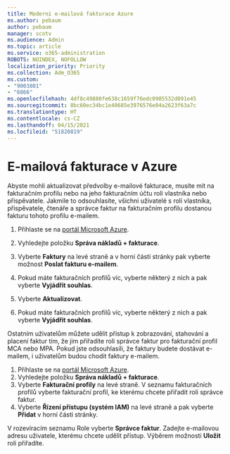 ```yaml
---
title: Moderní e-mailová fakturace Azure
ms.author: pebaum
author: pebaum
manager: scotv
ms.audience: Admin
ms.topic: article
ms.service: o365-administration
ROBOTS: NOINDEX, NOFOLLOW
localization_priority: Priority
ms.collection: Adm_O365
ms.custom:
- "9003801"
- "6866"
ms.openlocfilehash: 4df8c49880fe638c1659f76edc0905532d091e45
ms.sourcegitcommit: 8bc60ec34bc1e40685e3976576e04a2623f63a7c
ms.translationtype: HT
ms.contentlocale: cs-CZ
ms.lasthandoff: 04/15/2021
ms.locfileid: "51820819"
---
```

# <a name="email-invoicing-in-azure"></a>E-mailová fakturace v Azure

Abyste mohli aktualizovat předvolby e-mailové fakturace, musíte mít na fakturačním profilu nebo na jeho fakturačním účtu roli vlastníka nebo přispěvatele. Jakmile to odsouhlasíte, všichni uživatelé s rolí vlastníka, přispěvatele, čtenáře a správce faktur na fakturačním profilu dostanou fakturu tohoto profilu e-mailem.

1. Přihlaste se na [portál Microsoft Azure](https://portal.azure.com/).
2. Vyhledejte položku **Správa nákladů + fakturace**.
3. Vyberte **Faktury** na levé straně a v horní části stránky pak vyberte možnost **Poslat fakturu e-mailem**.
4. Pokud máte fakturačních profilů víc, vyberte některý z nich a pak vyberte **Vyjádřit souhlas**.

5. Vyberte **Aktualizovat**.
6. Pokud máte fakturačních profilů víc, vyberte některý z nich a pak vyberte **Vyjádřit souhlas**.

Ostatním uživatelům můžete udělit přístup k zobrazování, stahování a placení faktur tím, že jim přiřadíte roli správce faktur pro fakturační profil MCA nebo MPA. Pokud jste odsouhlasili, že faktury budete dostávat e-mailem, i uživatelům budou chodit faktury e-mailem.

1. Přihlaste se na [portál Microsoft Azure](https://portal.azure.com/).
2. Vyhledejte položku **Správa nákladů + fakturace**.
3. Vyberte **Fakturační profily** na levé straně. V seznamu fakturačních profilů vyberte fakturační profil, ke kterému chcete přiřadit roli správce faktur.
4. Vyberte **Řízení přístupu (systém IAM)** na levé straně a pak vyberte **Přidat** v horní části stránky.

V rozevíracím seznamu Role vyberte **Správce faktur**. Zadejte e-mailovou adresu uživatele, kterému chcete udělit přístup. Výběrem možnosti **Uložit** roli přiřadíte.
